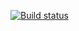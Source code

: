 [![Build status](https://ci.appveyor.com/api/projects/status/9kirx72e5v8e8u7l?svg=true)](https://ci.appveyor.com/project/SlavaFors/advanced-1)